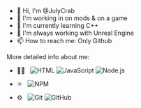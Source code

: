 - 👋 Hi, I'm @JulyCrab
- 👀 I'm working in on mods & on a game
- 🌱 I'm currently learning C++
- 💞️ I'm always working with Unreal Engine
- 📫 How to reach me: Only Github

More detailed info about me:

- 👨‍💻 &nbsp;
  ![HTML](https://img.shields.io/badge/-HTML-333333?style=flat&logo=HTML5)
  ![JavaScript](https://img.shields.io/badge/-JavaScript-333333?style=flat&logo=javascript)
  ![Node.js](https://img.shields.io/badge/-Node.js-333333?style=flat&logo=node.js)
 

- ⚛ &nbsp;
  ![NPM](https://img.shields.io/badge/NPM-%23000000.svg?style=flat&logo=npm&logoColor=white)

  
- ⚙️ &nbsp;
  ![Git](https://img.shields.io/badge/-Git-333333?style=flat&logo=git)
  ![GitHub](https://img.shields.io/badge/-GitHub-333333?style=flat&logo=github)
